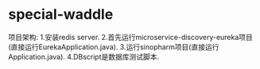 
# special-waddle
项目架构:
1.安装redis server.
2.首先运行microservice-discovery-eureka项目(直接运行EurekaApplication.java).
3.运行sinopharm项目(直接运行Application.java).
4.DBscript是数据库测试脚本.
